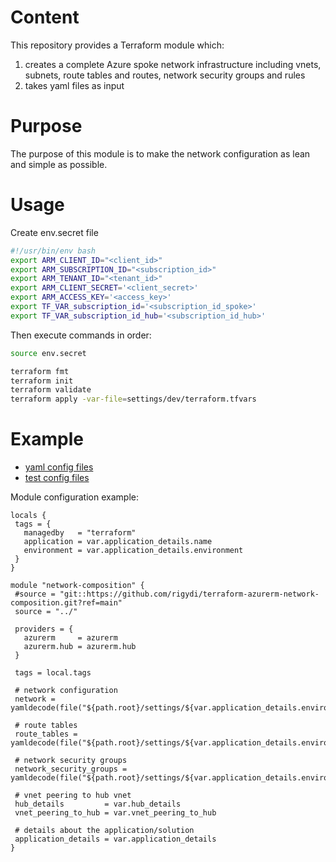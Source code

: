 # Content

This repository provides a Terraform module which:
1) creates a complete Azure spoke network infrastructure including vnets, subnets, route tables and routes, network security groups and rules
2) takes yaml files as input

# Purpose

The purpose of this module is to make the network configuration as lean and simple as possible.

# Usage

Create env.secret file

```bash
#!/usr/bin/env bash
export ARM_CLIENT_ID="<client_id>"
export ARM_SUBSCRIPTION_ID="<subscription_id>"
export ARM_TENANT_ID="<tenant_id>"
export ARM_CLIENT_SECRET='<client_secret>'
export ARM_ACCESS_KEY='<access_key>'
export TF_VAR_subscription_id='<subscription_id_spoke>'
export TF_VAR_subscription_id_hub='<subscription_id_hub>'
```

Then execute commands in order:
```bash
source env.secret

terraform fmt
terraform init
terraform validate
terraform apply -var-file=settings/dev/terraform.tfvars
```

# Example

 - [yaml config files](examples/100/settings)
 - [test config files](test)

 Module configuration example:

 ```hcl
 locals {
  tags = {
    managedby   = "terraform"
    application = var.application_details.name
    environment = var.application_details.environment
  }
}

module "network-composition" {
  #source = "git::https://github.com/rigydi/terraform-azurerm-network-composition.git?ref=main"
  source = "../"

  providers = {
    azurerm     = azurerm
    azurerm.hub = azurerm.hub
  }

  tags = local.tags

  # network configuration
  network = yamldecode(file("${path.root}/settings/${var.application_details.environment}/network.yaml"))

  # route tables
  route_tables = yamldecode(file("${path.root}/settings/${var.application_details.environment}/route_tables.yaml"))

  # network security groups
  network_security_groups = yamldecode(file("${path.root}/settings/${var.application_details.environment}/network_security_groups.yaml"))

  # vnet peering to hub vnet
  hub_details         = var.hub_details
  vnet_peering_to_hub = var.vnet_peering_to_hub

  # details about the application/solution
  application_details = var.application_details
} 
 ```
</br>